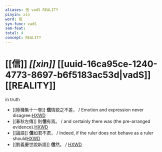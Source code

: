 ```yaml
---
aliases: 信 vadS REALITY
pinyin: xìn
word: 信
syn-func: vadS
sem-feat: 
total: 4
concept: REALITY 
---
```

# [[信]] *[[xìn]]*  [[uuid-16ca95ce-1240-4773-8697-b6f5183ac53d|vadS]] [[REALITY]]
in truth
 - [[陸機集十一卷]] **信**情貌之不差， / Emotion and expression never disagree:[HXWD](https://hxwd.org/textview.html?location=CH2b1575_CHANT_001-4a.22)
 - [[春秋左傳]] 則**信**有焉。 / and certainly there was (the pre-arranged evidence).[HXWD](https://hxwd.org/textview.html?location=KR1e0001_tls_009-652a.54)
 - [[論語]] **信**如君不君， / Indeed, if the ruler does not behave as a ruler should[HXWD](https://hxwd.org/textview.html?location=KR1h0004_tls_012-21a.10)
 - [[劉義慶世說新語]] **信**然。
                     / [HXWD](https://hxwd.org/textview.html?location=KR3l0002_tls_006-4a.12)